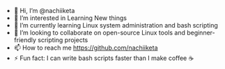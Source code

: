 - 👋 Hi, I’m @nachiiketa
- 👀 I’m interested in Learning New things
- 🌱 I’m currently learning Linux system administration and bash scripting
- 💞️ I’m looking to collaborate on open-source Linux tools and beginner-friendly scripting projects
- 📫 How to reach me  https://github.com/nachiiketa 
- ⚡ Fun fact: I can write bash scripts faster than I make coffee ☕

<!---
nachiiketa/nachiiketa is a ✨ special ✨ repository because its `README.md` (this file) appears on your GitHub profile.
You can click the Preview link to take a look at your changes.
--->
